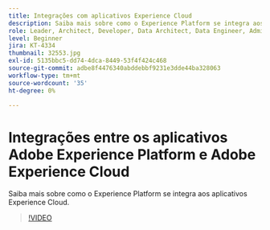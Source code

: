 ```yaml
---
title: Integrações com aplicativos Experience Cloud
description: Saiba mais sobre como o Experience Platform se integra aos aplicativos Experience Cloud.
role: Leader, Architect, Developer, Data Architect, Data Engineer, Admin, User
level: Beginner
jira: KT-4334
thumbnail: 32553.jpg
exl-id: 5135bbc5-dd74-4dca-8449-53f4f424c468
source-git-commit: adbe8f4476340abddebbf9231e3dde44ba328063
workflow-type: tm+mt
source-wordcount: '35'
ht-degree: 0%

---
```


# Integrações entre os aplicativos Adobe Experience Platform e Adobe Experience Cloud

Saiba mais sobre como o Experience Platform se integra aos aplicativos Experience Cloud.

>[!VIDEO](https://video.tv.adobe.com/v/32553?quality=12&learn=on)


